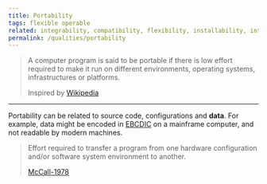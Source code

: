```yaml
---
title: Portability
tags: flexible operable 
related: integrability, compatibility, flexibility, installability, interoperability, maintainability, configurability, replaceability
permalink: /qualities/portability
---
```


>A computer program is said to be portable if there is low effort required to make it run on different environments, operating systems, infrastructures or platforms.
>
>Inspired by [Wikipedia](https://en.wikipedia.org/wiki/Software_portability)

<hr class="with-no-margin"/>

Portability can be related to source code, configurations and **data**.
For example, data might be encoded in [EBCDIC](https://en.wikipedia.org/wiki/EBCDIC) on a mainframe computer, and not readable by modern machines.

> Effort required to transfer a program from one hardware configuration and/or software system environment to another.
>
> [McCall-1978](/references/#mccall)
